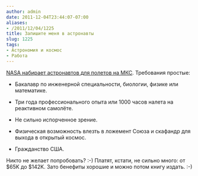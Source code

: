 ```yaml
---
author: admin
date: 2011-12-04T23:44:07-07:00
aliases:
- /2011/12/04/1225
title: Запишите меня в астронавты
slug: 1225
tags:
- Астрономия и космос
- Работа
---
```


[NASA набирает астронавтов для полетов на МКС](http://www.usajobs.gov/GetJob/ViewDetails/302967000). Требования простые:

  * Бакалавр по инженерной специальности, биологии, физике или математике.

  * Три года профессионального опыта или 1000 часов налета на реактивном самолёте.

  * Не сильно испорченное зрение.

  * Физическая возможность влезть в ложемент Союза и скафандр для выхода в открытый космос.

  * Гражданство США.

Никто не желает попробовать? :-) Платят, кстати, не сильно много: от $65K до $142K. Зато бенефиты хорошие и можно потом книгу издать. :-)
